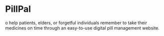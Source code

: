 # PillPal
o help patients, elders, or forgetful individuals remember to take their medicines on time through an easy-to-use digital pill management website.
